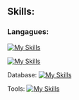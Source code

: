 
<h2>Skills:</h2>

<h3>Langagues:</h3>

[![My Skills](https://skillicons.dev/icons?i=js,html,css,c,dotnet,heroku,jquery,rails)](https://skillicons.dev)


[![My Skills](https://skillicons.dev/icons?i=js,html,css,c,dotnet,heroku,jquery,rails,ruby)](https://skillicons.dev)


Database:
[![My Skills](https://skillicons.dev/icons?i=mysql)](https://skillicons.dev)


Tools:
[![My Skills](https://skillicons.dev/icons?i=figma,git,github,visualstudio,vscode,wordpress)](https://skillicons.dev)
